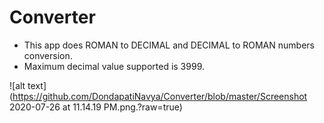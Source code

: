 # Converter
* This app does ROMAN to DECIMAL and DECIMAL to ROMAN numbers conversion.
* Maximum decimal value supported is 3999.

![alt text](https://github.com/DondapatiNavya/Converter/blob/master/Screenshot 2020-07-26 at 11.14.19 PM.png.?raw=true)
